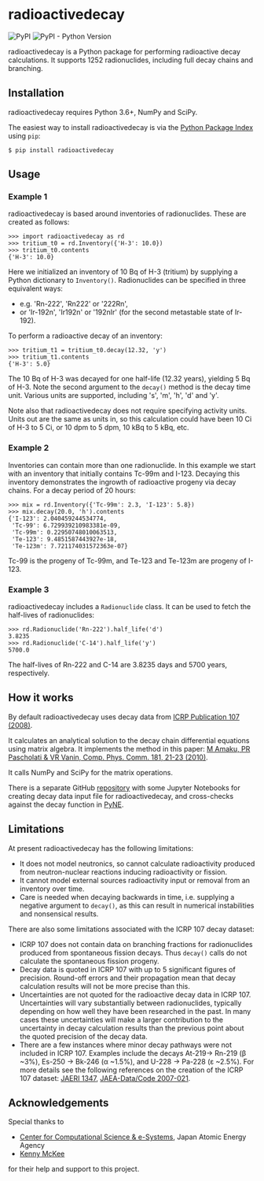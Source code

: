 # radioactivedecay

![PyPI](https://img.shields.io/pypi/v/radioactivedecay)
![PyPI - Python Version](https://img.shields.io/pypi/pyversions/radioactivedecay)

radioactivedecay is a Python package for performing radioactive decay calculations. It supports
1252 radionuclides, including full decay chains and branching.

## Installation

radioactivedecay requires Python 3.6+, NumPy and SciPy.

The easiest way to install radioactivedecay is via the [Python Package Index](https://pypi.org/) 
using `pip`:

```console
$ pip install radioactivedecay
```

## Usage

### Example 1
radioactivedecay is based around inventories of radionuclides. These are created as follows:

```pycon
>>> import radioactivedecay as rd
>>> tritium_t0 = rd.Inventory({'H-3': 10.0})
>>> tritium_t0.contents
{'H-3': 10.0}
```

Here we initialized an inventory of 10 Bq of H-3 (tritium) by supplying a Python dictionary to
`Inventory()`. Radionuclides can be specified in three equivalent ways:
* e.g. 'Rn-222', 'Rn222' or '222Rn',
* or 'Ir-192n', 'Ir192n' or '192nIr' (for the second metastable state of Ir-192).

To perform a radioactive decay of an inventory:

```pycon
>>> tritium_t1 = tritium_t0.decay(12.32, 'y')
>>> tritium_t1.contents
{'H-3': 5.0}
```

The 10 Bq of H-3 was decayed for one half-life (12.32 years), yielding 5 Bq of H-3. Note the second
argument to the `decay()` method is the decay time unit. Various units are supported, including 's',
'm', 'h', 'd' and 'y'.

Note also that radioactivedecay does not require specifying activity units. Units out are the same
as units in, so this calculation could have been 10 Ci of H-3 to 5 Ci, or 10 dpm to 5 dpm, 10 kBq
to 5 kBq, etc.

### Example 2
Inventories can contain more than one radionuclide. In this example we start with an inventory that
initially contains Tc-99m and I-123. Decaying this inventory demonstrates the ingrowth of
radioactive progeny via decay chains. For a decay period of 20 hours:

```pycon
>>> mix = rd.Inventory({'Tc-99m': 2.3, 'I-123': 5.8})
>>> mix.decay(20.0, 'h').contents
{'I-123': 2.040459244534774,
 'Tc-99': 6.729939210983381e-09,
 'Tc-99m': 0.22950748010063513,
 'Te-123': 9.4851587443927e-18,
 'Te-123m': 7.721174031572363e-07}
```

Tc-99 is the progeny of Tc-99m, and Te-123 and Te-123m are progeny of I-123.

### Example 3
radioactivedecay includes a `Radionuclide` class. It can be used to fetch the half-lives of
radionuclides:

```pycon
>>> rd.Radionuclide('Rn-222').half_life('d')
3.8235
>>> rd.Radionuclide('C-14').half_life('y')
5700.0
```

The half-lives of Rn-222 and C-14 are 3.8235 days and 5700 years, respectively.

## How it works

By default radioactivedecay uses decay data from
[ICRP Publication 107 (2008)](https://journals.sagepub.com/doi/pdf/10.1177/ANIB_38_3).

It calculates an analytical solution to the decay chain differential equations using matrix algebra.
It implements the method in this paper:
[M Amaku, PR Pascholati & VR Vanin, Comp. Phys. Comm. 181, 21-23 (2010)](https://doi.org/10.1016/j.cpc.2009.08.011).

It calls NumPy and SciPy for the matrix operations.

There is a separate GitHub [repository](https://github.com/alexmalins/radioactivedecay-notebooks)
with some Jupyter Notebooks for creating decay data input file for radioactivedecay, and
cross-checks against the decay function in [PyNE](https://pyne.io).

## Limitations

At present radioactivedecay has the following limitations:
- It does not model neutronics, so cannot calculate radioactivity produced from neutron-nuclear
reactions inducing radioactivity or fission.
- It cannot model external sources radioactivity input or removal from an inventory over time.
- Care is needed when decaying backwards in time, i.e. supplying a negative argument to `decay()`,
as this can result in numerical instabilities and nonsensical results.

There are also some limitations associated with the ICRP 107 decay dataset:
- ICRP 107 does not contain data on branching fractions for radionuclides produced from spontaneous
fission decays. Thus `decay()` calls do not calculate the spontaneous fission progeny.
- Decay data is quoted in ICRP 107 with up to 5 significant figures of precision. Round-off errors
and their propagation mean that decay calculation results will not be more precise than this.
- Uncertainties are not quoted for the radioactive decay data in ICRP 107. Uncertainties will vary
substantially between radionuclides, typically depending on how well they have been researched in
the past. In many cases these uncertainties will make a larger contribution to the uncertainty in
decay calculation results than the previous point about the quoted precision of the decay data.
- There are a few instances where minor decay pathways were not included in ICRP 107. Examples
include the decays At-219-> Rn-219 (&beta; ~3%), Es-250 -> Bk-246 (&alpha; ~1.5%), and
U-228 -> Pa-228 (&epsilon; ~2.5%). For more details see the following references on the creation of
the ICRP 107 dataset: [JAERI 1347](https://doi.org/10.11484/jaeri-1347), 
[JAEA-Data/Code 2007-021](https://doi.org/10.11484/jaea-data-code-2007-021).

## Acknowledgements

Special thanks to
* [Center for Computational Science & e-Systems](https://ccse.jaea.go.jp/index_eng.html),
Japan Atomic Energy Agency
* [Kenny McKee](https://github.com/Rolleroo)

for their help and support to this project.
